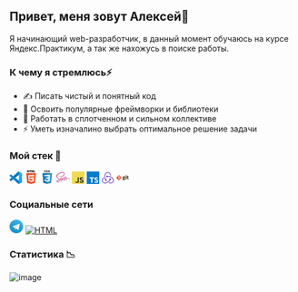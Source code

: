 ## Привет, меня зовут Алексей👋

Я начинающий web-разработчик, в данный момент обучаюсь на курсе Яндекс.Практикум, а так же нахожусь в поиске работы.

### К чему я стремлюсь⚡

- ✍️ Писать чистый и понятный код
- 🔭 Освоить полулярные фреймворки и библиотеки
- 👯 Работать в сплотченном и сильном коллективе
- ⚡ Уметь изначалино выбрать оптимальное решение задачи

### Мой стек 🧰

<p>
<img src="https://raw.githubusercontent.com/github/explore/80688e429a7d4ef2fca1e82350fe8e3517d3494d/topics/visual-studio-code/visual-studio-code.png" alt="VS Code" height="22">
<img src="https://raw.githubusercontent.com/github/explore/80688e429a7d4ef2fca1e82350fe8e3517d3494d/topics/html/html.png" alt="HTML" height="24">
<img src="https://raw.githubusercontent.com/github/explore/80688e429a7d4ef2fca1e82350fe8e3517d3494d/topics/css/css.png" alt="CSS" height="24" >
<img src="https://raw.githubusercontent.com/github/explore/80688e429a7d4ef2fca1e82350fe8e3517d3494d/topics/sass/sass.png" alt="SASS" height="24" >
<img src="https://raw.githubusercontent.com/github/explore/80688e429a7d4ef2fca1e82350fe8e3517d3494d/topics/javascript/javascript.png" alt="Javascript" height="22">
<img src="https://raw.githubusercontent.com/github/explore/80688e429a7d4ef2fca1e82350fe8e3517d3494d/topics/typescript/typescript.png" alt="Typescript" height="22">
<img src="https://raw.githubusercontent.com/github/explore/80688e429a7d4ef2fca1e82350fe8e3517d3494d/topics/redux/redux.png" alt="Redux" height="22">
<img src="https://raw.githubusercontent.com/github/explore/80688e429a7d4ef2fca1e82350fe8e3517d3494d/topics/git/git.png" alt="git" height="22">
</p>

### Социальные сети

<p>
<a href="https://t.me/AllxyRay"><img src="https://raw.githubusercontent.com/github/explore/80688e429a7d4ef2fca1e82350fe8e3517d3494d/topics/telegram/telegram.png" alt="HTML" height="24"></a>
<a href="https://vk.com/allxy"><img src="https://user-images.githubusercontent.com/2528627/199953526-9ed0c84c-5b7c-4239-ac55-4441c49d3f3b.png" alt="HTML" height="26"></a>
</p>

### Статистика 📉

![image](https://www.codewars.com/users/Allxy/badges/large)
